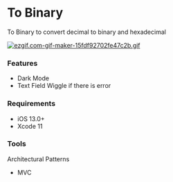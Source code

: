 # To Binary
To Binary to convert decimal to binary and hexadecimal 

[![ezgif.com-gif-maker-15fdf92702fe47c2b.gif](https://s6.gifyu.com/images/ezgif.com-gif-maker-15fdf92702fe47c2b.gif)](https://gifyu.com/image/AFiu)


### Features
- Dark Mode
- Text Field Wiggle if there is error

### Requirements
- iOS 13.0+
- Xcode 11

### Tools
Architectural Patterns
- MVC
